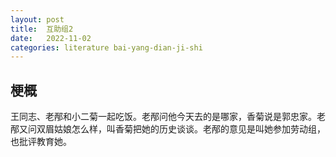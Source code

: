 ```yaml
---
layout: post
title:  互助组2
date:   2022-11-02
categories: literature bai-yang-dian-ji-shi
---
```


## 梗概

王同志、老邴和小二菊一起吃饭。老邴问他今天去的是哪家，香菊说是郭忠家。老邴又问双眉姑娘怎么样，叫香菊把她的历史谈谈。老邴的意见是叫她参加劳动组，也批评教育她。